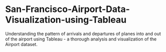 # San-Francisco-Airport-Data-Visualization-using-Tableau
Understanding the pattern of arrivals and departures of planes into and out of the airport using Tableau - a thorough analysis and visualization of the Airport dataset.
